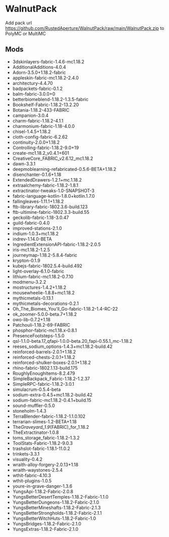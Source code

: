 # WalnutPack

Add pack url https://github.com/RustedAperture/WalnutPack/raw/main/WalnutPack.zip to PolyMC or MultiMC

## Mods

- 3dskinlayers-fabric-1.4.6-mc1.18.2
- AdditionalAdditions-4.0.4
- Adorn-3.5.0+1.18.2-fabric
- appleskin-fabric-mc1.18.2-2.4.0
- architectury-4.4.70
- badpackets-fabric-0.1.2
- balm-fabric-3.0.0+0
- betterbiomeblend-1.18.2-1.3.5-fabric
- Bookshelf-Fabric-1.18.2-13.2.20
- Botania-1.18.2-433-FABRIC
- campanion-3.0.4
- charm-fabric-1.18.2-4.1.1
- charmonium-fabric-1.18-4.0.0
- chisel-1.4.5+1.18.2
- cloth-config-fabric-6.2.62
- continuity-2.0.0+1.18.2
- Controlling-fabric-1.18.2-9.0+19
- create-mc1.18.2_v0.4.1+601
- CreativeCore_FABRIC_v2.6.12_mc1.18.2
- dawn-3.3.1
- deepmoblearning-refabricated-0.5.6-BETA+1.18.2
- disenchanter-0.1.6+1.18
- ExtendedDrawers-1.2.1+mc.1.18.2
- extraalchemy-fabric-1.18.2-1.8.1
- extractinator-tweaks-1.0-SNAPSHOT-3
- fabric-language-kotlin-1.8.0+kotlin.1.7.0
- fallingleaves-1.11.1+1.18.2
- ftb-library-fabric-1802.3.6-build.123
- ftb-ultimine-fabric-1802.3.3-build.55
- geckolib-fabric-1.18-3.0.47
- guild-fabric-0.4.0
- improved-stations-2.1.0
- indium-1.0.3+mc1.18.2
- indrev-1.14.0-BETA
- IngredientExtensionAPI-fabric-1.18.2-2.0.5
- iris-mc1.18.2-1.2.5
- journeymap-1.18.2-5.8.4-fabric
- krypton-0.1.9
- kubejs-fabric-1802.5.4-build.492
- light-overlay-6.1.0-fabric
- lithium-fabric-mc1.18.2-0.7.10
- modmenu-3.2.2
- mostructures-1.4.2+1.18.2
- mousewheelie-1.8.8+mc1.18.2
- mythicmetals-0.13.1
- mythicmetals-decorations-0.2.1
- Oh_The_Biomes_You'll_Go-fabric-1.18.2-1.4-RC-22
- ok_zoomer-5.0.0-beta.7+1.18.2
- owo-lib-0.7.2+1.18
- Patchouli-1.18.2-69-FABRIC
- phosphor-fabric-mc1.18.x-0.8.1
- PresenceFootsteps-1.5.0
- qsl-1.1.0-beta.17_qfapi-1.0.0-beta.20_fapi-0.55.1_mc-1.18.2
- reeses_sodium_options-1.4.3+mc1.18.2-build.42
- reinforced-barrels-2.0.1+1.18.2
- reinforced-chests-2.0.1+1.18.2
- reinforced-shulker-boxes-2.0.1+1.18.2
- rhino-fabric-1802.1.13-build.175
- RoughlyEnoughItems-8.2.479
- SimpleBackpack_Fabric-1.18.2-1.2.37
- SimpleRPC-fabric-1.18.2-3.0.1
- simulacrum-0.5.4-beta
- sodium-extra-0.4.5+mc1.18.2-build.42
- sodium-fabric-mc1.18.2-0.4.1+build.15
- sound-muffler-0.5.0
- stoneholm-1.4.3
- TerraBlender-fabric-1.18.2-1.1.0.102
- terrarian-slimes-1.2-BETA+1.18
- The*Graveyard_1.9*(FABRIC)\_for_1.18.2
- TheExtractinator-1.0.8
- toms_storage_fabric-1.18.2-1.3.2
- ToolStats-Fabric-1.18.2-9.0.3
- trashslot-fabric-1.18.1-11.0.2
- trinkets-3.3.1
- visuality-0.4.2
- wraith-alloy-forgery-2.0.13+1.18
- wraith-waystones-2.5.4
- wthit-fabric-4.10.3
- wthit-plugins-1.0.5
- youre-in-grave-danger-1.3.6
- YungsApi-1.18.2-Fabric-2.0.8
- YungsBetterDesertTemples-1.18.2-Fabric-1.1.0
- YungsBetterDungeons-1.18.2-Fabric-2.1.0
- YungsBetterMineshafts-1.18.2-Fabric-2.1.3
- YungsBetterStrongholds-1.18.2-Fabric-2.1.1
- YungsBetterWitchHuts-1.18.2-Fabric-1.0
- YungsBridges-1.18.2-Fabric-2.1.0
- YungsExtras-1.18.2-Fabric-2.1.0
